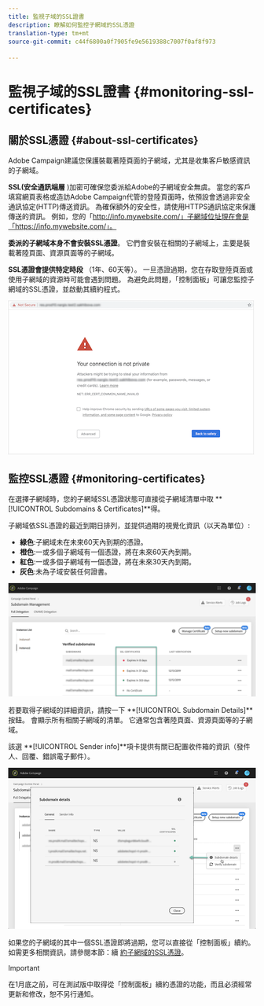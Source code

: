 ```yaml
---
title: 監視子域的SSL證書
description: 瞭解如何監控子網域的SSL憑證
translation-type: tm+mt
source-git-commit: c44f6800a0f7905fe9e5619388c7007f0af8f973

---
```



# 監視子域的SSL證書 {#monitoring-ssl-certificates}

## 關於SSL憑證 {#about-ssl-certificates}

Adobe Campaign建議您保護裝載著陸頁面的子網域，尤其是收集客戶敏感資訊的子網域。

**SSL(安全通訊端層** )加密可確保您委派給Adobe的子網域安全無虞。 當您的客戶填寫網頁表格或造訪Adobe Campaign代管的登陸頁面時，依預設會透過非安全通訊協定(HTTP)傳送資訊。 為確保額外的安全性，請使用HTTPS通訊協定來保護傳送的資訊。 例如，您的「http://info.mywebsite.com/」子網域位址現在會是「https://info.mywebsite.com/」。

**委派的子網域本身不會安裝SSL憑證**。 它們會安裝在相關的子網域上，主要是裝載著陸頁面、資源頁面等的子網域。

**SSL憑證會提供特定時段** （1年、60天等）。 一旦憑證過期，您在存取登陸頁面或使用子網域的資源時可能會遇到問題。 為避免此問題，「控制面板」可讓您監控子網域的SSL憑證，並啟動其續約程式。

![](assets/no_certificate.png)

## 監控SSL憑證 {#monitoring-certificates}

在選擇子網域時，您的子網域SSL憑證狀態可直接從子網域清單中取 **[!UICONTROL Subdomains & Certificates]**得。

子網域依SSL憑證的最近到期日排列，並提供過期的視覺化資訊（以天為單位）:

* **綠色**:子網域未在未來60天內到期的憑證。
* **橙色**:一或多個子網域有一個憑證，將在未來60天內到期。
* **紅色**:一或多個子網域有一個憑證，將在未來30天內到期。
* **灰色**:未為子域安裝任何證書。

![](assets/subdomains_list.png)

若要取得子網域的詳細資訊，請按一下 **[!UICONTROL Subdomain Details]**按鈕。
會顯示所有相關子網域的清單。 它通常包含著陸頁面、資源頁面等的子網域。

該選 **[!UICONTROL Sender info]**項卡提供有關已配置收件箱的資訊（發件人、回覆、錯誤電子郵件）。

![](assets/subdomain_details.png)

如果您的子網域的其中一個SSL憑證即將過期，您可以直接從「控制面板」續約。 如需更多相關資訊，請參閱本節：續 [約子網域的SSL憑證](../../subdomains-certificates/using/renewing-subdomain-certificate.md)。

>[!IMPORTANT]
>
>在1月底之前，可在測試版中取得從「控制面板」續約憑證的功能，而且必須經常更新和修改，恕不另行通知。

